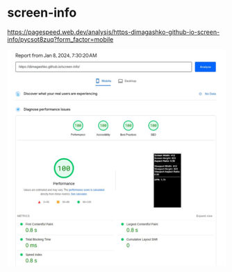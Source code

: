 # screen-info

https://pagespeed.web.dev/analysis/https-dimagashko-github-io-screen-info/pycsot8zuq?form_factor=mobile

![pagespeed report example](./img/pagespeed-mobile.jpg)